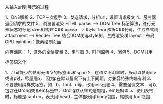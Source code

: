 从输入url到展示的过程

1、DNS解析
2、TCP三次握手
3、发送请求，分析url，设置请求报文
4、服务器返回请求的文件
5、浏览器渲染
   HTML parser --> DOM Tree
   标记算法，进行元素状态的标记
   dom树构建
   CSS parser --> Style Tree
   解析CSS代码，生成样式树
   attachment --> Render Tree
   结合DOM树与style树，生成渲染树
   layout：布局
   GPU painting：像素绘制页面



   内存泄露：
   1、意外的全局变量
   2、定时器
   3、时间监听
   4、闭包
   5、DOM引用




   标签语义化

   1、尽可能少的使用无语义的标签div和span
   2、在语义不明显时，既可以使用div或者p时，尽量用p，
      因为p在默认情况下有上下间距，对兼容特殊终端有利
   3、不要使用纯样式标签，如：b、font、u等，改用css设置
   4、需要强调文本，可以包含在strong或者em标签中，strong默认样式是加粗，em是斜体
   5、使用表格时，标题是caption，表头用thead，主体部分用tbody包围，尾部用tfoot包围
   